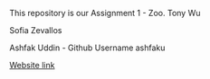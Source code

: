 This repository is our Assignment 1 - Zoo.
Tony Wu 

Sofia Zevallos

Ashfak Uddin - Github Username ashfaku 

[Website link](https://ashfaku.github.io/webdev1/)
